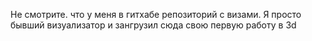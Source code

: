 Не смотрите. что у меня в гитхабе репозиторий с визами. Я просто бывший визуализатор и зангрузил сюда свою первую работу в 3d
